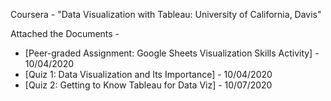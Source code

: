 Coursera - "Data Visualization with Tableau: University of California, Davis"

Attached the Documents -
  - [Peer-graded Assignment: Google Sheets Visualization Skills Activity] - 10/04/2020
  - [Quiz 1: Data Visualization and Its Importance] - 10/04/2020
  - [Quiz 2: Getting to Know Tableau for Data Viz] - 10/07/2020 

